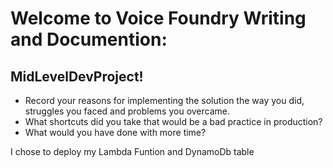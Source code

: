 # Welcome to Voice Foundry Writing and Documention:
## MidLevelDevProject!
 * Record your reasons for implementing the solution the way you did, struggles you faced and problems you overcame.
 * What shortcuts did you take that would be a bad practice in production?
 * What would you have done with more time?
 
I chose to deploy my Lambda Funtion and DynamoDb table 
